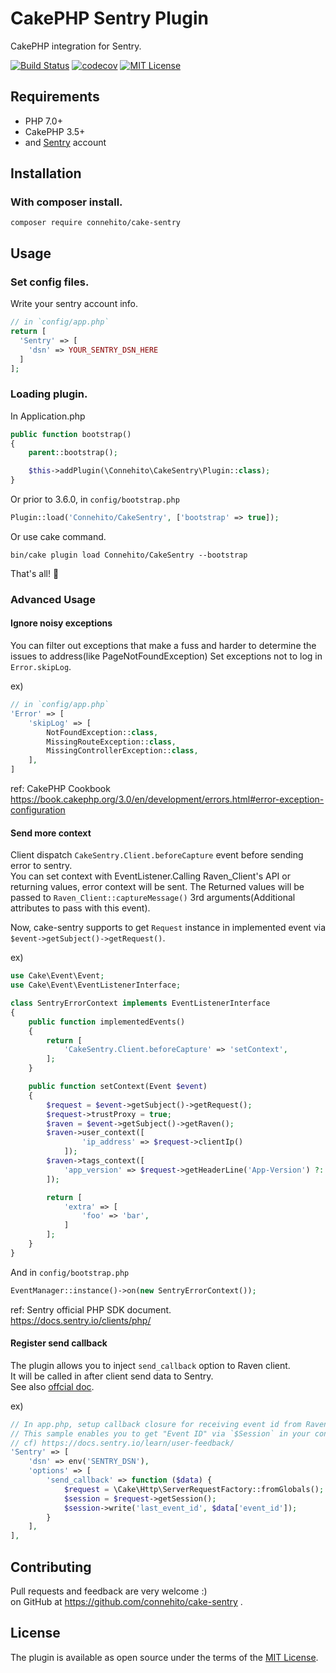 # CakePHP Sentry Plugin
CakePHP integration for Sentry.

[![Build Status](https://travis-ci.org/Connehito/cake-sentry.svg?branch=master)](https://travis-ci.org/Connehito/cake-sentry)
[![codecov](https://codecov.io/gh/connehito/cake-sentry/branch/master/graph/badge.svg)](https://codecov.io/gh/connehito/cake-sentry)
[![MIT License](http://img.shields.io/badge/license-MIT-blue.svg?style=flat)](https://github.com/Connehito/cake-sentry/blob/master/LICENSE)

## Requirements
- PHP 7.0+
- CakePHP 3.5+
- and [Sentry](https://sentry.io) account


## Installation
### With composer install.
```
composer require connehito/cake-sentry
```

## Usage

### Set config files.
Write your sentry account info.
```php
// in `config/app.php`
return [
  'Sentry' => [
    'dsn' => YOUR_SENTRY_DSN_HERE
  ]
];
```

### Loading plugin.
In Application.php
```php
public function bootstrap()
{
    parent::bootstrap();

    $this->addPlugin(\Connehito\CakeSentry\Plugin::class);
}
```

Or prior to 3.6.0, in `config/bootstrap.php`
```php
Plugin::load('Connehito/CakeSentry', ['bootstrap' => true]);
```

Or use cake command.
```
bin/cake plugin load Connehito/CakeSentry --bootstrap
```

That's all! :tada:

### Advanced Usage

#### Ignore noisy exceptions
You can filter out exceptions that make a fuss and harder to determine the issues to address(like PageNotFoundException)
Set exceptions not to log in `Error.skipLog`.  

ex)
```php
// in `config/app.php`
'Error' => [
    'skipLog' => [
        NotFoundException::class,
        MissingRouteException::class,
        MissingControllerException::class,
    ],
]
```

ref: CakePHP Cookbook  
https://book.cakephp.org/3.0/en/development/errors.html#error-exception-configuration

#### Send more context
Client dispatch `CakeSentry.Client.beforeCapture` event before sending error to sentry.  
You can set context with EventListener.Calling Raven_Client's API or returning values, error context will be sent. The Returned values will be passed to `Raven_Client::captureMessage()` 3rd arguments(Additional attributes to pass with this event).

Now, cake-sentry supports to get `Request` instance in implemented event via `$event->getSubject()->getRequest()`.

ex)
```php
use Cake\Event\Event;
use Cake\Event\EventListenerInterface;

class SentryErrorContext implements EventListenerInterface
{
    public function implementedEvents()
    {
        return [
            'CakeSentry.Client.beforeCapture' => 'setContext',
        ];
    }

    public function setContext(Event $event)
    {
        $request = $event->getSubject()->getRequest();
        $request->trustProxy = true;
        $raven = $event->getSubject()->getRaven();
        $raven->user_context([
                'ip_address' => $request->clientIp()
            ]);
        $raven->tags_context([
            'app_version' => $request->getHeaderLine('App-Version') ?: 1.0,
        ]);

        return [
            'extra' => [
                'foo' => 'bar',
            ]
        ];
    }
}
```

And in `config/bootstrap.php`
```php
EventManager::instance()->on(new SentryErrorContext());
```

ref: Sentry official PHP SDK document.  
https://docs.sentry.io/clients/php/

#### Register send callback
The plugin allows you to inject `send_callback` option to Raven client.  
It will be called in after client send  data to Sentry.  
See also [offcial doc](https://docs.sentry.io/clients/php/config/).

ex)
```php
// In app.php, setup callback closure for receiving event id from Raven.
// This sample enables you to get "Event ID" via `$Session` in your controller.
// cf) https://docs.sentry.io/learn/user-feedback/
'Sentry' => [
    'dsn' => env('SENTRY_DSN'),
    'options' => [
        'send_callback' => function ($data) {
            $request = \Cake\Http\ServerRequestFactory::fromGlobals();
            $session = $request->getSession();
            $session->write('last_event_id', $data['event_id']);
        }
    ],
],
```


## Contributing
Pull requests and feedback are very welcome :)  
on GitHub at https://github.com/connehito/cake-sentry .

## License
The plugin is available as open source under the terms of the [MIT License](https://github.com/Connehito/cake-sentry/blob/master/LICENSE).
